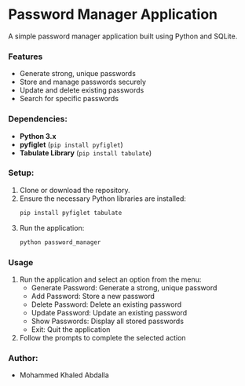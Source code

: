# Password Manager Application

A simple password manager application built using Python and SQLite.

### Features

* Generate strong, unique passwords
* Store and manage passwords securely
* Update and delete existing passwords
* Search for specific passwords

### Dependencies:
- **Python 3.x**
- **pyfiglet** (`pip install pyfiglet`)
- **Tabulate Library** (`pip install tabulate`)

### Setup:
1. Clone or download the repository.
2. Ensure the necessary Python libraries are installed:
   ```bash
   pip install pyfiglet tabulate
   ```
3. Run the application:
   ```bash
   python password_manager
   ```

### Usage

1. Run the application and select an option from the menu:
	* Generate Password: Generate a strong, unique password
	* Add Password: Store a new password
	* Delete Password: Delete an existing password
	* Update Password: Update an existing password
	* Show Passwords: Display all stored passwords
	* Exit: Quit the application
2. Follow the prompts to complete the selected action

### Author:
- Mohammed Khaled Abdalla
